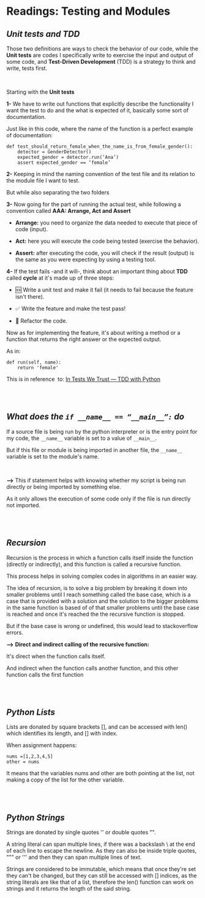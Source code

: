 # Readings: Testing and Modules

## ***Unit tests and TDD***

Those two definitions are ways to check the behavior of our code, while the **Unit tests** are codes I specifically write to exercise the input and output of some code, and **Test-Driven Development** (TDD) is a strategy to think and write, tests first.


<br>

Starting with the **Unit tests**

**1-** We have to write out functions that explicitly describe the functionality I want the test to do and the what is expected of it, basically some sort of documentation.

Just like in this code, where the name of the function is a perfect example of documentation:

```
def test_should_return_female_when_the_name_is_from_female_gender():
    detector = GenderDetector()
    expected_gender = detector.run(‘Ana’)
    assert expected_gender == ‘female’
```



**2-** Keeping in mind the naming convention of the test file and its relation to the module file I want to test.

But while also separating the two folders


**3-** Now going for the part of running the actual test, while following a convention called **AAA: Arrange, Act and Assert**


- **Arrange:** you need to organize the data needed to execute that piece of code (input).

- **Act:** here you will execute the code being tested (exercise the behavior).

- **Assert:** after executing the code, you will check if the result (output) is the same as you were expecting by using a testing tool.


**4-** If the test fails -and it will-, think about an important thing about **TDD** called **cycle** at it's made up of three steps:

- 🆘 Write a unit test and make it fail (it needs to fail because the feature isn't there).

- ✅ Write the feature and make the test pass! 
- 🔵 Refactor the code.



Now as for implementing the feature, it's about writing a method or a function that returns the right answer or the expected output.

As in:

```
def run(self, name):
    return 'female'
```

This is in reference  to: [In Tests We Trust — TDD with Python](https://code.likeagirl.io/in-tests-we-trust-tdd-with-python-af69f47e6932)
 

<br>
<br>


## ***What does the ``if __name__ == “__main__”:`` do***

If a source file is being run by the python interpreter or is the entry point for my code, the ``__name__`` variable is set to a value of ``__main__``.

But if this file or module is being imported in another file, the ``__name__`` variable is set to the module's name.

<br>

**-->** This if statement helps with knowing whether my script is being run directly or being imported by something else.

As it only allows the execution of some code only if the file is run directly not imported.
 

<br>
<br>


## ***Recursion***

Recursion is the process in which a function calls itself inside the function (directly or indirectly), and this function is called a recursive function.

This process helps in solving complex codes in algorithms in an easier way.

The idea of recursion, is to solve a big problem by breaking it down into smaller problems until I reach something called the base case, which is a case that is provided with a solution and the solution to the bigger problems in the same function is based of of that smaller problems until the base case is reached and once it's reached the the recursive function is stopped.

But if the base case is wrong or undefined, this would lead to stackoverflow errors.

**-->** **Direct and indirect calling of the  recursive function:**

It's direct when the function calls itself.

And indirect when the function calls another function, and this other function calls the first function
 

<br>
<br>


## ***Python Lists***

Lists are donated by square brackets [], and can be accessed with len() which identifies its length, and [] with index.

When assignment happens:
``` 
nums =[1,2,3,4,5]
other = nums
```

It means that the variables nums and other are both pointing at the list, not making a copy of the list for the other variable. 
 

<br>
<br>


## ***Python Strings***

Strings are donated by single quotes '' or double quotes "".

A string literal can span multiple lines, if there was a backslash \ at the end of each line to escape the newline. As they can also be inside triple quotes, """ or ''' and then they can span multiple lines of text.

Strings are considered to be immutable, which means that once they're set they can't be changed, but they can still be accessed with [] indices, as the string literals are like that of a list, therefore the len() function can work on strings and it returns the length of the said string.
